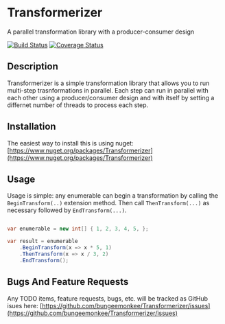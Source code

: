 # Transformerizer

A parallel transformation library with a producer-consumer design

[![Build Status](https://ci.appveyor.com/api/projects/status/j356vaaec24g009q?svg=true)](https://ci.appveyor.com/project/bungeemonkee/transformerizer) [![Coverage Status](https://coveralls.io/repos/github/bungeemonkee/Transformerizer/badge.svg?branch=master)](https://coveralls.io/github/bungeemonkee/Transformerizer?branch=master)

## Description

Transformerizer is a simple transformation library that allows you to run multi-step trasnformations in parallel. Each step can run in parallel with each other using a producer/consumer design and with itself by setting a differnet number of threads to process each step.

## Installation

The easiest way to install this is using nuget: [https://www.nuget.org/packages/Transformerizer](https://www.nuget.org/packages/Transformerizer)

## Usage

Usage is simple: any enumerable can begin a transformation by calling the `BeginTransform(..)` extension method. Then call `ThenTransform(...)` as necessary followed by `EndTransform(...)`.

```csharp

var enumerable = new int[] { 1, 2, 3, 4, 5, };

var result = enumerable
    .BeginTransform(x => x * 5, 1)
    .ThenTransform(x => x / 3, 2)
	.EndTransform();
```

## Bugs And Feature Requests

Any TODO items, feature requests, bugs, etc. will be tracked as GitHub isues here:
[https://github.com/bungeemonkee/Transformerizer/issues](https://github.com/bungeemonkee/Transformerizer/issues)
